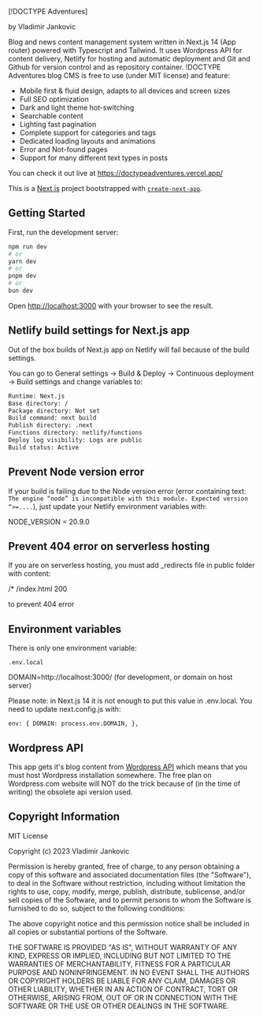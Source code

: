 [!DOCTYPE Adventures]

by Vladimir Jankovic

Blog and news content management system written in Next.js 14 (App router) powered with Typescript and Tailwind. It uses Wordpress API for content delivery, Netlify for hosting and automatic deployment and Git and Github for version control and as repository container. !DOCTYPE Adventures blog CMS is free to use (under MIT license) and feature:

- Mobile first & fluid design, adapts to all devices and screen sizes
- Full SEO optimization
- Dark and light theme hot-switching
- Searchable content
- Lighting fast pagination
- Complete support for categories and tags
- Dedicated loading layouts and animations
- Error and Not-found pages
- Support for many different text types in posts

You can check it out live at https://doctypeadventures.vercel.app/

This is a [Next.js](https://nextjs.org/) project bootstrapped with [`create-next-app`](https://github.com/vercel/next.js/tree/canary/packages/create-next-app).

## Getting Started

First, run the development server:

```bash
npm run dev
# or
yarn dev
# or
pnpm dev
# or
bun dev
```

Open [http://localhost:3000](http://localhost:3000) with your browser to see the result.

## Netlify build settings for Next.js app

Out of the box builds of Next.js app on Netlify will fail because of the build settings.

You can go to General settings -> Build & Deploy -> Continuous deployment -> Build settings and change variables to:

```bash
Runtime: Next.js
Base directory: /
Package directory: Not set
Build command: next build
Publish directory: .next
Functions directory: netlify/functions
Deploy log visibility: Logs are public
Build status: Active
```

## Prevent Node version error

If your build is failing due to the Node version error (error containing text: `The engine “node” is incompatible with this module. Expected version “>=....`), just update your Netlify environment variables with:

NODE_VERSION = 20.9.0

## Prevent 404 error on serverless hosting

If you are on serverless hosting, you must add \_redirects file in public folder with content:

/\* /index.html 200

to prevent 404 error

## Environment variables

There is only one environment variable:

`.env.local`

DOMAIN=http://localhost:3000/ (for development, or domain on host server)

Please note: in Next.js 14 it is not enough to put this value in .env.local. You need to update next.config.js with:

`env: {
    DOMAIN: process.env.DOMAIN,
},`

## Wordpress API

This app gets it's blog content from [Wordpress API](https://developer.wordpress.org/rest-api/) which means that you must host Wordpress installation somewhere. The free plan on Wordpress.com website will NOT do the trick because of (in the time of writing) the obsolete api version used.

## Copyright Information

MIT License

Copyright (c) 2023 Vladimir Jankovic

Permission is hereby granted, free of charge, to any person obtaining a copy
of this software and associated documentation files (the "Software"), to deal
in the Software without restriction, including without limitation the rights
to use, copy, modify, merge, publish, distribute, sublicense, and/or sell
copies of the Software, and to permit persons to whom the Software is
furnished to do so, subject to the following conditions:

The above copyright notice and this permission notice shall be included in all
copies or substantial portions of the Software.

THE SOFTWARE IS PROVIDED "AS IS", WITHOUT WARRANTY OF ANY KIND, EXPRESS OR
IMPLIED, INCLUDING BUT NOT LIMITED TO THE WARRANTIES OF MERCHANTABILITY,
FITNESS FOR A PARTICULAR PURPOSE AND NONINFRINGEMENT. IN NO EVENT SHALL THE
AUTHORS OR COPYRIGHT HOLDERS BE LIABLE FOR ANY CLAIM, DAMAGES OR OTHER
LIABILITY, WHETHER IN AN ACTION OF CONTRACT, TORT OR OTHERWISE, ARISING FROM,
OUT OF OR IN CONNECTION WITH THE SOFTWARE OR THE USE OR OTHER DEALINGS IN THE
SOFTWARE.
